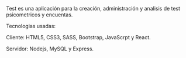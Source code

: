 Test es una aplicación para la creación, administración y analisis de test psicometricos y encuentas. 

Tecnologias usadas:

Cliente: HTML5, CSS3, SASS, Bootstrap, JavaScrpt y React.

Servidor: Nodejs, MySQL y Express.